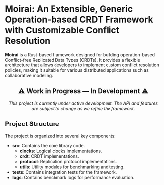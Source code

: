 # Moirai: An Extensible, Generic Operation-based CRDT Framework with Customizable Conflict Resolution

**Moirai** is a Rust-based framework designed for building operation-based Conflict-free Replicated Data Types (CRDTs). It provides a flexible architecture that allows developers to implement custom conflict resolution policies, making it suitable for various distributed applications such as collaborative modeling.

<div align="center">

## ⚠️ Work in Progress — In Development ⚠️

_This project is currently under active development. The API and features are subject to change as we refine the framework._

</div>

## Project Structure

The project is organized into several key components:

- **src**: Contains the core library code.
  - **clocks**: Logical clocks implementations.
  - **crdt**: CRDT implementations.
  - **protocol**: Replication protocol implementations.
  - **utils**: Utility modules for benchmarking and testing.
- **tests**: Contains integration tests for the framework.
- **logs**: Contains benchmark logs for performance evaluation.
